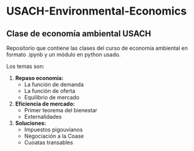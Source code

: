 # USACH-Environmental-Economics
## Clase de economía ambiental USACH

<p>Repositorio que contiene las clases del curso de economía ambiental en formato .ipynb y un módulo en python usado. </p>
<p>Los temas son:</p>

<ol>
  <li><strong>Repaso economía:</strong>
    <ul>
      <li>La función de demanda</li>
      <li>La función de oferta</li>
      <li>Equilibrio de mercado</li>
    </ul>
  </li>
  
  <li><strong>Eficiencia de mercado:</strong>
    <ul>
      <li>Primer teorema del bienestar</li>
      <li>Externalidades</li>
    </ul>
  </li>
  
  <li><strong>Soluciones:</strong>
    <ul>
      <li>Impuestos pigouvianos</li>
      <li>Negociación a la Coase</li>
      <li>Cuoatas transables</li>
   </ul>
 </li>
</ol>
